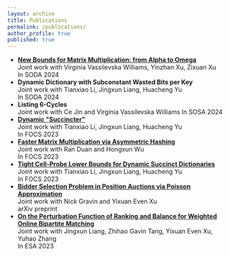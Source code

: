 ```yaml
---
layout: archive
title: Publications
permalink: /publications/
author_profile: true
published: true
---
```


- **[New Bounds for Matrix Multiplication: from Alpha to Omega](https://arxiv.org/abs/2307.07970)**  
  Joint work with Virginia Vassilevska Williams, Yinzhan Xu, Zixuan Xu  
  In SODA 2024
- **Dynamic Dictionary with Subconstant Wasted Bits per Key**  
  Joint work with Tianxiao Li, Jingxun Liang, Huacheng Yu  
  In SODA 2024
- **Listing 6-Cycles**  
  Joint work with Ce Jin and Virginia Vassilevska Williams
  In SOSA 2024
- **[Dynamic "Succincter"](https://arxiv.org/abs/2309.12950)**  
  Joint work with Tianxiao Li, Jingxun Liang, Huacheng Yu  
  In FOCS 2023
- **[Faster Matrix Multiplication via Asymmetric Hashing](https://arxiv.org/abs/2210.10173)**  
  Joint work with Ran Duan and Hongxun Wu  
  In FOCS 2023
- [**Tight Cell-Probe Lower Bounds for Dynamic Succinct Dictionaries**](https://arxiv.org/abs/2306.02253)  
  Joint work with Tianxiao Li, Jingxun Liang, Huacheng Yu  
  In FOCS 2023
- **[Bidder Selection Problem in Position Auctions via Poisson Approximation](https://arxiv.org/abs/2306.10648)**  
  Joint work with Nick Gravin and Yixuan Even Xu  
  arXiv preprint
- **[On the Perturbation Function of Ranking and Balance for Weighted Online Bipartite Matching](https://arxiv.org/abs/2210.10370)**  
  Joint work with Jingxun Liang, Zhihao Gavin Tang, Yixuan Even Xu, Yuhao Zhang  
  In ESA 2023
